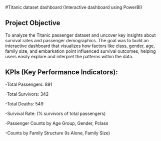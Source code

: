 #Titanic dataset dashboard (Interactive dashboard using PowerBI)
## Project Objective
To analyze the Titanic passenger dataset and uncover key insights about survival rates and passenger demographics. The goal was to build an interactive dashboard that visualizes how factors like class, gender, age, family size, and embarkation point influenced survival outcomes, helping users easily explore and interpret the patterns within the data.

## KPIs (Key Performance Indicators):
-Total Passengers: 891

-Total Survivors: 342

-Total Deaths: 549

-Survival Rate: (% survivors of total passengers)

-Passenger Counts by Age Group, Gender, Pclass

-Counts by Family Structure (Is Alone, Family Size)
